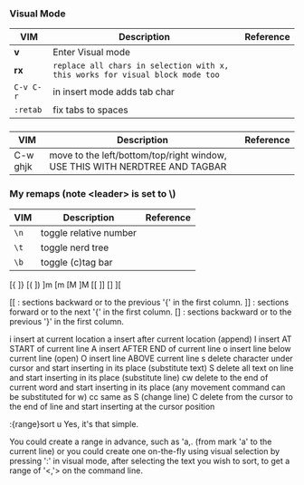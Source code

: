 ### Visual Mode
VIM|Description|Reference
---|-----------|---------
**v**|Enter Visual mode|
**rx**|`replace all chars in selection with x, this works for visual block mode too`|
`C-v C-r`| in insert mode adds tab char
`:retab`|fix tabs to spaces

###
VIM|Description|Reference
---|-----------|---------
C-w ghjk|move to the left/bottom/top/right window, USE THIS WITH NERDTREE AND TAGBAR

### My remaps (note \<leader\> is set to \\)
VIM|Description|Reference
---|-----------|---------
`\n`|toggle relative number
`\t`|toggle nerd tree
`\b`|toggle (c)tag bar

[{
]}
[(
])
]m
[m
[M
]M
[[
]]
[]
][

[[ : sections backward or to the previous '{' in the first column.
]] : sections forward or to the next '{' in the first column.
[] : sections backward or to the previous '}' in the first column.

i insert at current location
a insert after current location (append)
I insert AT START of current line
A insert AFTER END of current line
o insert line below current line (open)
O insert line ABOVE current line
s delete character under cursor and start inserting in its place (substitute text)
S delete all text on line and start inserting in its place (substitute line)
cw delete to the end of current word and start inserting in its place (any movement command can be substituted for w)
cc same as S (change line)
C delete from the cursor to the end of line and start inserting at the cursor position

:{range}sort u
Yes, it's that simple.

You could create a range in advance, such as 'a,. (from mark 'a' to the current line) or you could create one on-the-fly using visual selection by pressing ':' in visual mode, after selecting the text you wish to sort, to get a range of '<,'> on the command line.

